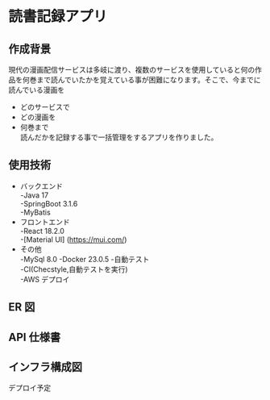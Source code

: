 # 読書記録アプリ

## 作成背景

現代の漫画配信サービスは多岐に渡り、複数のサービスを使用していると何の作品を何巻まで読んでいたかを覚えている事が困難になります。そこで、今までに読んでいる漫画を

- どのサービスで
- どの漫画を
- 何巻まで  
  読んだかを記録する事で一括管理をするアプリを作りました。

## 使用技術

- バックエンド  
   -Java 17  
   -SpringBoot 3.1.6  
   -MyBatis
- フロントエンド  
   -React 18.2.0  
   -[Material UI] (https://mui.com/)
- その他  
   -MySql 8.0
  -Docker 23.0.5 -自動テスト  
   -CI(Checstyle,自動テストを実行)  
   -AWS デプロイ

## ER 図

## API 仕様書

## インフラ構成図

デプロイ予定

